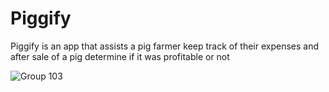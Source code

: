 # Piggify

Piggify is an app that assists a pig farmer keep track of their expenses and after sale of a pig determine if it was profitable or not

![Group 103](https://user-images.githubusercontent.com/10972674/123813031-3d32d880-d8fd-11eb-9b90-68ac5a944da5.png)

